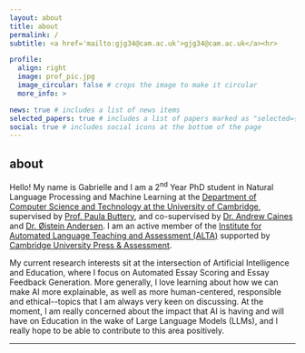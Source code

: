 ```yaml
---
layout: about
title: about
permalink: /
subtitle: <a href='mailto:gjg34@cam.ac.uk'>gjg34@cam.ac.uk</a><hr>

profile:
  align: right
  image: prof_pic.jpg
  image_circular: false # crops the image to make it circular
  more_info: >

news: true # includes a list of news items
selected_papers: true # includes a list of papers marked as "selected={true}"
social: true # includes social icons at the bottom of the page
---
```


## about

Hello! My name is Gabrielle and I am a 2<sup>nd</sup> Year PhD student in Natural Language Processing and Machine Learning at the [Department of Computer Science and Technology at the University of Cambridge](https://www.cst.cam.ac.uk), supervised by [Prof. Paula Buttery](https://www.cl.cam.ac.uk/~pjb48/), and co-supervised by [Dr. Andrew Caines](https://www.mmll.cam.ac.uk/dr-andrew-caines) and [Dr. Øistein Andersen](https://www.cst.cam.ac.uk/people/oa223). I am an active member of the [Institute for Automated Language Teaching and Assessment (ALTA)](https://alta.cambridgeenglish.org) supported by [Cambridge University Press & Assessment](https://www.cambridge.org).

My current research interests sit at the intersection of Artificial Intelligence and Education, where I focus on Automated Essay Scoring and Essay Feedback Generation. More generally, I love learning about how we can make AI more explainable, as well as more human-centered, responsible and ethical--topics that I am always very keen on discussing. At the moment, I am really concerned about the impact that AI is having and will have on Education in the wake of Large Language Models (LLMs), and I really hope to be able to contribute to this area positively.

<hr>
